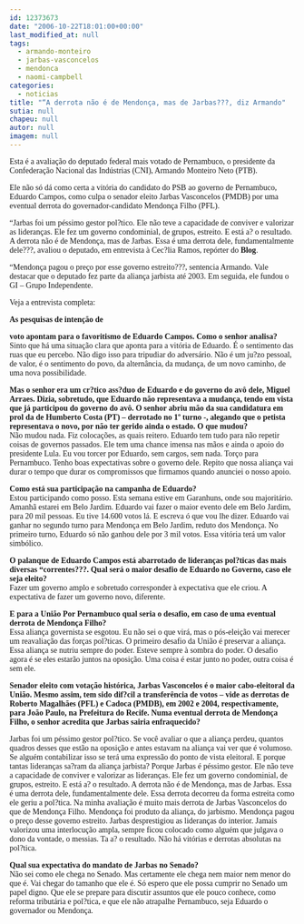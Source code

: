 ```yaml
---
id: 12373673
date: "2006-10-22T18:01:00+00:00"
last_modified_at: null
tags:
  - armando-monteiro
  - jarbas-vasconcelos
  - mendonca
  - naomi-campbell
categories:
  - noticias
title: "“A derrota não é de Mendonça, mas de Jarbas???, diz Armando"
sutia: null
chapeu: null
autor: null
imagem: null
---
```

<p><P><FONT face=Verdana>Esta é a avaliação do deputado federal mais votado de Pernambuco, o presidente da Confederação Nacional das Indústrias (CNI), Armando Monteiro Neto (PTB). </FONT></P></p>
<p><P><FONT face=Verdana>Ele não só dá como certa a vitória do candidato do PSB ao governo de Pernambuco, Eduardo Campos, como culpa o senador eleito Jarbas Vasconcelos (PMDB) por uma eventual derrota do governador-candidato Mendonça Filho (PFL). </FONT></P></p>
<p><P><FONT face=Verdana>“Jarbas foi um péssimo gestor pol?tico. Ele não teve a capacidade de conviver e valorizar as lideranças. Ele fez um governo condominial, de grupos, estreito. E está a? o resultado. A derrota não é de Mendonça, mas de Jarbas. Essa é uma derrota dele, fundamentalmente dele???, avaliou o deputado, em entrevista à&nbsp;Cec?lia Ramos, repórter do <STRONG>Blog</STRONG>. </FONT></P></p>
<p><P><FONT face=Verdana>“Mendonça pagou o preço por esse governo estreito???, sentencia Armando. Vale destacar que o deputado fez parte da aliança jarbista até 2003. Em seguida, ele fundou o GI – Grupo Independente.&nbsp; </FONT></P></p>
<p><P><FONT face=Verdana>Veja a entrevista completa:</FONT></P></p>
<p><P><FONT face=Verdana><STRONG>As pesquisas de intenção de</p>
<p> voto apontam para o favoritismo de Eduardo Campos. Como o senhor analisa?<BR></STRONG></FONT><FONT face=Verdana>Sinto que há uma situação clara que aponta para a vitória de Eduardo. É o sentimento das ruas que eu percebo. Não digo isso para tripudiar do adversário. Não é um ju?zo pessoal, de valor, é o sentimento do povo, da alternância, da mudança, de um novo caminho, de uma nova possibilidade.</FONT></P></p>
<p><P><FONT face=Verdana><STRONG>Mas o senhor era um cr?tico ass?duo de Eduardo e do governo do avô dele, Miguel Arraes. Dizia, sobretudo, que Eduardo não representava a mudança, tendo em vista que já participou do governo do avô. O senhor abriu mão da sua candidatura em prol da de Humberto Costa (PT) – derrotado no 1º turno -, alegando que o petista representava o novo, por não ter gerido ainda o estado. O que mudou?<BR></STRONG></FONT><FONT face=Verdana>Não mudou nada. Fiz colocações, as quais reitero. Eduardo tem tudo para não repetir coisas de governos passados. Ele tem uma chance imensa nas mãos e ainda o apoio do presidente Lula. Eu vou torcer por Eduardo, sem cargos, sem nada. Torço para Pernambuco. Tenho boas expectativas sobre o governo dele. Repito que nossa aliança vai durar o tempo que durar os compromissos que firmamos quando anunciei o nosso apoio. </FONT></P></p>
<p><P><FONT face=Verdana><STRONG>Como está sua participação na campanha de Eduardo?</STRONG><BR>Estou participando como posso. Esta semana estive em Garanhuns, onde sou majoritário. Amanhã estarei em Belo Jardim. Eduardo vai fazer o maior evento dele em Belo Jardim, para 20 mil pessoas. Eu tive 14.600 votos lá. E escreva ó que vou lhe dizer. Eduardo vai ganhar no segundo turno para Mendonça em Belo Jardim, reduto dos Mendonça. No primeiro turno, Eduardo só não ganhou dele por 3 mil votos. Essa vitória terá um valor simbólico.</FONT></P></p>
<p><P><FONT face=Verdana><STRONG>O palanque de Eduardo Campos está abarrotado de lideranças pol?ticas das mais diversas “correntes???. Qual será o maior desafio de Eduardo no Governo, caso ele seja eleito?<BR></STRONG></FONT><FONT face=Verdana>Fazer um governo amplo e sobretudo corresponder à expectativa que ele criou. A expectativa de fazer um governo novo, diferente. </FONT></P></p>
<p><P><FONT face=Verdana><STRONG>E para a União Por Pernambuco qual seria o desafio, em caso de uma eventual derrota de Mendonça Filho?<BR></STRONG></FONT><FONT face=Verdana>Essa aliança governista se esgotou. Eu não sei o que virá, mas o pós-eleição vai merecer um reavaliação das forças pol?ticas. O primeiro desafio da União é preservar a aliança. Essa aliança se nutriu sempre do poder. Esteve sempre à sombra do poder. O desafio agora é se eles estarão juntos na oposição. Uma coisa é estar junto no poder, outra coisa é sem ele. </FONT></P></p>
<p><P><FONT face=Verdana><STRONG>Senador eleito com votação histórica, Jarbas Vasconcelos é o maior cabo-eleitoral da União. Mesmo assim, tem sido dif?cil a transferência de votos – vide as derrotas de Roberto Magalhães (PFL) e Cadoca (PMDB), em 2002 e 2004, respectivamente, para João Paulo, na Prefeitura do Recife. Numa eventual derrota de Mendonça Filho, o senhor acredita que Jarbas sairia enfraquecido?</STRONG></FONT></P></p>
<p><P><FONT face=Verdana>Jarbas foi um péssimo gestor pol?tico. Se você avaliar o que a aliança perdeu, quantos quadros desses que estão na oposição e antes estavam na aliança vai ver que é volumoso. Se alguém contabilizar isso se terá uma expressão do ponto de vista eleitoral. E porque tantas lideranças sa?ram da aliança jarbista? Porque Jarbas é péssimo gestor. Ele não teve a capacidade de conviver e valorizar as lideranças. Ele fez um governo condominial, de grupos, estreito. E está a? o resultado. A derrota não é de Mendonça, mas de Jarbas. Essa é uma derrota dele, fundamentalmente dele. Essa derrota decorreu da forma estreita como ele geriu a pol?tica. Na minha avaliação é muito mais derrota de Jarbas Vasconcelos do que de Mendonça Filho. Mendonça foi produto da aliança, do jarbismo. Mendonça pagou o preço desse governo estreito. Jarbas desprestigiou as lideranças do interior. Jamais valorizou uma interlocução ampla, sempre ficou colocado como alguém que julgava o dono da vontade, o messias. Ta a? o resultado. Não há vitórias e derrotas absolutas na pol?tica.</FONT></P></p>
<p><P><FONT face=Verdana><STRONG>Qual sua expectativa do mandato de Jarbas no Senado?<BR></STRONG>Não sei como ele chega no Senado. Mas certamente ele chega nem maior nem menor do que é. Vai chegar do tamanho que ele é. Só espero que ele possa cumprir no Senado um papel digno. Que ele se prepare para discutir assuntos que ele pouco conhece, como reforma tributária e pol?tica, e que ele não atrapalhe Pernambuco, seja Eduardo o governador ou Mendonça.</FONT></P> </p>
